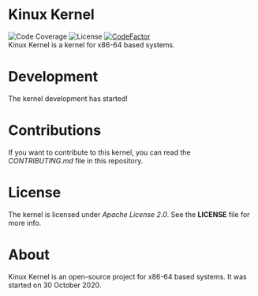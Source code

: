 # Kinux Kernel
![Code Coverage](https://img.shields.io/badge/coverage-100%25-brightgreen)
![License](https://img.shields.io/badge/license-Apache%202.0-blue)
[![CodeFactor](https://www.codefactor.io/repository/github/developer765/kinux-kernel/badge)](https://www.codefactor.io/repository/github/developer765/kinux-kernel)
<br/>
Kinux Kernel is a kernel for x86-64 based systems.

# Development
The kernel development has started!

# Contributions
If you want to contribute to this kernel, you can read the _CONTRIBUTING.md_ file in this repository.

# License
The kernel is licensed under _Apache License 2.0_. See the **LICENSE** file for more info.

# About
Kinux Kernel is an open-source project for x86-64 based systems. It was started on 30 October 2020.
